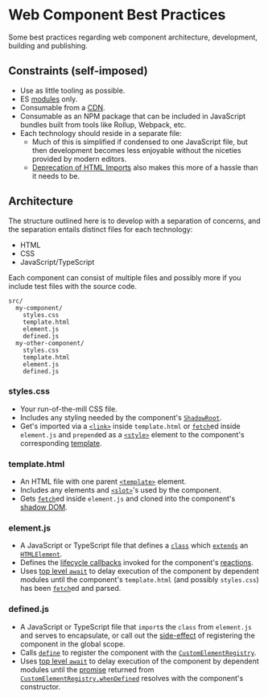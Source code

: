 # Web Component Best Practices

Some best practices regarding web component architecture, development, building and publishing.

## Constraints (self-imposed)

* Use as little tooling as possible.
* ES [modules](https://developer.mozilla.org/en-US/docs/Web/JavaScript/Guide/Modules) only.
* Consumable from a [CDN](https://unpkg.com/).
* Consumable as an NPM package that can be included in JavaScript bundles built from tools like Rollup, Webpack, etc.
* Each technology should reside in a separate file:
  * Much of this is simplified if condensed to one JavaScript file, but then development becomes less enjoyable without the niceties provided by modern editors.
  * [Deprecation of HTML Imports](https://developer.chrome.com/blog/chrome-70-deps-rems/) also makes this more of a hassle than it needs to be.

## Architecture

The structure outlined here is to develop with a separation of concerns, and the separation entails distinct files for each technology:

* HTML
* CSS
* JavaScript/TypeScript

Each component can consist of multiple files and possibly more if you include test files with the source code.

```
src/
  my-component/
    styles.css
    template.html
    element.js
    defined.js
  my-other-component/
    styles.css
    template.html
    element.js
    defined.js
```

### styles.css

* Your run-of-the-mill CSS file.
* Includes any styling needed by the component's [`ShadowRoot`](https://developer.mozilla.org/en-US/docs/Web/API/ShadowRoot).
* Get's imported via a [`<link>`](https://developer.mozilla.org/en-US/docs/Web/HTML/Element/link) inside `template.html` or [`fetch`](https://developer.mozilla.org/en-US/docs/Web/API/fetch)ed inside `element.js` and `prepend`ed as a [`<style>`](https://developer.mozilla.org/en-US/docs/Web/HTML/Element/style) element to the component's corresponding [template](https://developer.mozilla.org/en-US/docs/Web/Web_Components/Using_templates_and_slots).

### template.html

* An HTML file with one parent [`<template>`](https://developer.mozilla.org/en-US/docs/Web/HTML/Element/template) element.
* Includes any elements and [`<slot>`](https://developer.mozilla.org/en-US/docs/Web/HTML/Element/slot)'s used by the component.
* Gets [`fetch`](https://developer.mozilla.org/en-US/docs/Web/API/fetch)ed inside `element.js` and cloned into the component's [shadow DOM](https://developer.mozilla.org/en-US/docs/Web/Web_Components/Using_shadow_DOM).


### element.js

* A JavaScript or TypeScript file that defines a [`class`](https://developer.mozilla.org/en-US/docs/Web/JavaScript/Reference/Statements/class) which [`extends`](https://developer.mozilla.org/en-US/docs/Web/JavaScript/Reference/Classes/extends) an [`HTMLElement`](https://developer.mozilla.org/en-US/docs/Web/API/HTMLElement).
* Defines the [lifecycle callbacks](https://html.spec.whatwg.org/multipage/custom-elements.html#concept-custom-element-definition-lifecycle-callbacks) invoked for the component's [reactions](https://html.spec.whatwg.org/multipage/custom-elements.html#custom-element-reactions).
* Uses [top level `await`](https://developer.mozilla.org/en-US/docs/Web/JavaScript/Guide/Modules#top_level_await) to delay execution of the component by dependent modules until the component's `template.html` (and possibly `styles.css`) has been [`fetch`](https://developer.mozilla.org/en-US/docs/Web/API/fetch)ed and parsed.

### defined.js

* A JavaScript or TypeScript file that `import`s the `class` from `element.js` and serves to encapsulate, or call out the [side-effect](https://en.wikipedia.org/wiki/Side_effect_(computer_science)) of registering the component in the global scope.
* Calls [`define`](https://developer.mozilla.org/en-US/docs/Web/API/CustomElementRegistry/define) to register the component with the [`CustomElementRegistry`](https://developer.mozilla.org/en-US/docs/Web/API/CustomElementRegistry).
* Uses [top level `await`](https://developer.mozilla.org/en-US/docs/Web/JavaScript/Guide/Modules#top_level_await) to delay execution of the component by dependent modules until the [promise](https://developer.mozilla.org/en-US/docs/Web/JavaScript/Reference/Global_Objects/Promise) returned from [`CustomElementRegistry.whenDefined`](https://developer.mozilla.org/en-US/docs/Web/API/CustomElementRegistry/whenDefined) resolves with the component's constructor.
